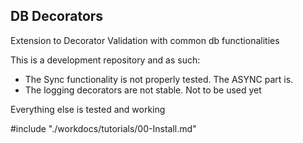 ## DB Decorators

Extension to Decorator Validation with common db functionalities

This is a development repository and as such:
 - The Sync functionality is not properly tested. The ASYNC part is.
 - The logging decorators are not stable. Not to be used yet

Everything else is tested and working

#include "./workdocs/tutorials/00-Install.md"
